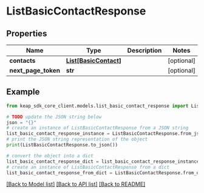 # ListBasicContactResponse


## Properties

Name | Type | Description | Notes
------------ | ------------- | ------------- | -------------
**contacts** | [**List[BasicContact]**](BasicContact.md) |  | [optional] 
**next_page_token** | **str** |  | [optional] 

## Example

```python
from keap_sdk_core_client.models.list_basic_contact_response import ListBasicContactResponse

# TODO update the JSON string below
json = "{}"
# create an instance of ListBasicContactResponse from a JSON string
list_basic_contact_response_instance = ListBasicContactResponse.from_json(json)
# print the JSON string representation of the object
print(ListBasicContactResponse.to_json())

# convert the object into a dict
list_basic_contact_response_dict = list_basic_contact_response_instance.to_dict()
# create an instance of ListBasicContactResponse from a dict
list_basic_contact_response_from_dict = ListBasicContactResponse.from_dict(list_basic_contact_response_dict)
```
[[Back to Model list]](../README.md#documentation-for-models) [[Back to API list]](../README.md#documentation-for-api-endpoints) [[Back to README]](../README.md)


